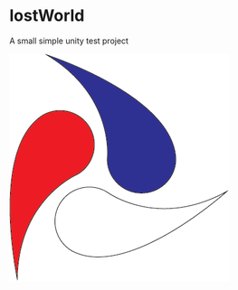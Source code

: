 # lostWorld
A small simple unity test project


![](https://github.com/JDatPNW/lostWorld/blob/master/Test%20Project/Assets/MyAssets/logo_abstract.png)
